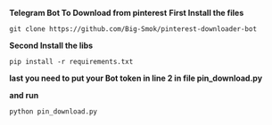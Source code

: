 **Telegram Bot To Download from pinterest**
**First Install the files**

```
git clone https://github.com/Big-Smok/pinterest-downloader-bot
```
**Second Install the libs**

```
pip install -r requirements.txt 
```

**last you need to put your Bot token in line 2 in file pin_download.py**

**and run**

```
python pin_download.py
```
